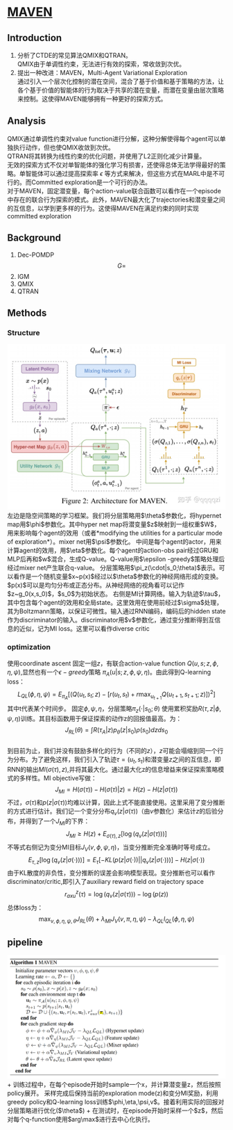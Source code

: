 # [MAVEN](https://arxiv.org/pdf/1910.07483.pdf)
## Introduction
1. 分析了CTDE的常见算法QMIX和QTRAN。  
QMIX由于单调性约束，无法进行有效的探索，常收敛到次优。
2. 提出一种改进：MAVEN，Multi-Agent Variational Exploration  
通过引入一个层次化控制的潜在空间，混合了基于价值和基于策略的方法，让各个基于价值的智能体的行为取决于共享的潜在变量，而潜在变量由层次策略来控制。这使得MAVEN能够拥有一种更好的探索方式。

## Analysis
QMIX通过单调性约束对value function进行分解，这种分解使得每个agent可以单独执行动作，但也使QMIX收敛到次优。  
QTRAN将其转换为线性约束的优化问题，并使用了L2正则化减少计算量。  
无效的探索方式不仅对单智能体的强化学习有损害，还使得总体无法学得最好的策略。单智能体可以通过提高探索率 $\epsilon$ 等方式来解决，但这些方式在MARL中是不可行的。而Committed exploration是一个可行的办法。  
对于MAVEN，固定潜变量，每个action-value联合函数可以看作在一个episode中存在的联合行为探索的模式。此外，MAVEN最大化了trajectories和潜变量之间的互信息，以学到更多样的行为。这使得MAVEN在满足约束的同时实现committed exploration

## Background
1. Dec-POMDP  
$$G = $$
2. IGM
3. QMIX
4. QTRAN

## Methods
### Structure
<img src="https://github.com/EthanYang233/MyWiki/blob/master/pics/MAVEN.jpg?raw=true">
左边是隐空间策略的学习框架。我们将分层策略用$\theta$参数化，将hypernet map用$\phi$参数化。其中hyper net map将潜变量$z$映射到一组权重$W$，用来影响每个agent的效用（或者*modifying the utilities for a particular mode of exploration*）。mixer net用$\psi$参数化。  
中间是每个agent的actor，用来计算agent的效用，用$\eta$参数化。每个agent的action-obs pair经过GRU和MLP后再和$w$混合，生成Q-value。Q-value用$\epsilon -greedy$策略处理后经过mixer net产生联合q-value。  
分层策略用$\pi_z(\cdot|s_0;\theta)$表示。可以看作是一个随机变量$x~p(x)$经过以$\theta$参数化的神经网络形成的变换。$p(x)$可以是均匀分布或正态分布。从神经网络的视角看可以记作$z~g_0(x,s_0)$，$s_0$为初始状态。  
右侧是MI计算网络。输入为轨迹$\tau$，其中包含每个agent的效用和全局state。这里效用在使用前经过$\sigma$处理，其为Boltzmann策略，以保证可微性。输入通过RNN编码，编码后的hidden state作为discriminator的输入。discriminator用$v$参数化，通过变分推断得到互信息的近似，记为MI loss。这里可以看作diverse critic

### optimization
使用coordinate ascent
固定一组$z$，有联合action-value function $Q(u,s;z,\phi,\eta,\psi)$,显然也有一个$\epsilon -greedy$策略 $\pi_A(u|s;z,\phi,\psi,\eta)$。由此得到Q-learning loss：
$$L_{QL}(\phi,\eta,\psi) = E_{\pi_A}[(Q(u_t,s_t;z)-[r(u_t,s_t)+r\max_{u_{t+1}}Q(u_{t+1},s_{t+1};z)])^2]$$
其中t代表某个时间步。  固定$\phi,\psi,\eta$，分层策略$\pi_z(\cdot|s_0;\theta)$ 使用累积奖励$R(\tau,z|\phi,\psi,\eta)$训练。其目标函数用于保证探索的动作z的回报值最高。为：
$$J_{RL}(\theta) = \int R(\tau_A|z)p_\theta(z|s_0)\rho(s_0)dzds_0$$  
到目前为止，我们并没有鼓励多样化的行为（不同的$z$），$z$可能会塌缩到同一个行为分布。为了避免这样，我们引入了轨迹$\tau = {(u_t,s_t)}$和潜变量$z$之间的互信息，即RNN的输出$MI(\sigma(\tau),z)$,并将其最大化。通过最大化z的信息增益来保证探索策略模式的多样性。MI objective写做：
$$J_{MI} = H(\sigma(\tau))-H(\sigma(\tau)|z) = H(z)-H(z|\sigma(\tau))$$
不过，$\sigma(\tau)$和$p(z|\sigma(\tau))$均难以计算，因此上式不能直接使用。这里采用了变分推断的方式进行估计。我们记一个变分分布$q_v(z|\sigma(\tau))$（由$v$参数化）来估计$z$的后验分布，并得到了一个$J_{MI}$的下界：
$$J_{MI}\ge H(z) + E_{\sigma(\tau),z}[\log(q_v(z|\sigma(\tau)))]$$
不等式右侧记为变分MI目标$J_V(v,\phi,\psi,\eta)$，当变分推断完全准确时等号成立。
$$E_{\tau,z}[\log(q_v(z|\sigma(\cdot)))] = E_{\tau}[-KL(p(z|\sigma(\cdot))||q_v(z|\sigma(\cdot)))] - H(z|\sigma(\cdot))$$
由于KL散度的非负性，变分推断的误差会影响模型表现。变分推断也可以看作discriminator/critic,即引入了auxiliary reward field on trajectory space
$$r^z_{axu}(\tau) = \log(q_v(z|\sigma(\tau))) - \log(p(z))$$
总体loss为：
$$\max_{v,\phi,\eta,\psi,\theta}J_{RL}(\theta) + \lambda_{MI}J_V(v,\pi,\eta,\psi) - \lambda_{QL}l_{QL}(\phi,\eta,\psi)$$

## pipeline
<img src="https://github.com/EthanYang233/MyWiki/blob/master/pics/MAVEN1.png?raw=true">
+ 训练过程中，在每个episode开始时sample一个x，并计算潜变量z，然后按照policy展开。  
采样完成后保持当前的exploration mode(z)和变分MI奖励，利用greedy policy和Q-learning loss训练$\phi,\eta,\psi,v$。接着利用实际的回报对分层策略进行优化($\theta$)  
+ 在测试时，在episode开始时采样一个$z$，然后对每个q-function使用$arg\max$进行去中心化执行。